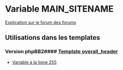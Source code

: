 # Variable MAIN_SITENAME
[Explication sur le forum des forums](http://forum.forumactif.com/t294113-listing-des-variables#MAIN_SITENAME)
## Utilisations dans les templates
### Version phpBB2#### [Template overall_header](subsilver/overall_header.md)
* [Variable à la ligne 255](../subsilver/overall_header.tpl#L255)